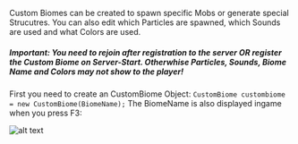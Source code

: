 Custom Biomes can be created to spawn specific Mobs or generate special Strucutres. 
You can also edit which Particles are spawned, which Sounds are used and what Colors are used.

##### Important: You need to rejoin after registration to the server **OR** register the Custom Biome on Server-Start. Otherwhise Particles, Sounds, Biome Name and Colors may not show to the player!

First you need to create an CustomBiome Object:
``` CustomBiome custombiome = new CustomBiome(BiomeName); ```
The BiomeName is also displayed ingame when you press F3:

![alt text](https://timcloud.ddns.net/github/BiomeName.png)
